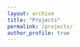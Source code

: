 ```yaml
---
layout: archive
title: "Projects"
permalink: /projects/
author_profile: true
---
```


<!-- {% include youtube.html id="dnfslIC5CPg" %} -->
